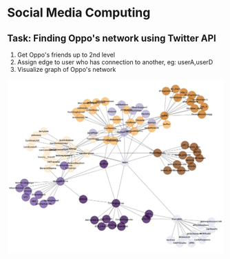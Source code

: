 # Social Media Computing
## Task: Finding Oppo's network using Twitter API
 1. Get Oppo's friends up to 2nd level
 2. Assign edge to user who has connection to another, eg: userA,userD
 3. Visualize graph of Oppo's network

![alt text](https://raw.githubusercontent.com/leeshien/SMC/master/oppo_network.png)
